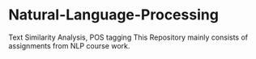 # Natural-Language-Processing
Text Similarity Analysis, POS tagging
This Repository mainly consists of assignments from NLP course work.
